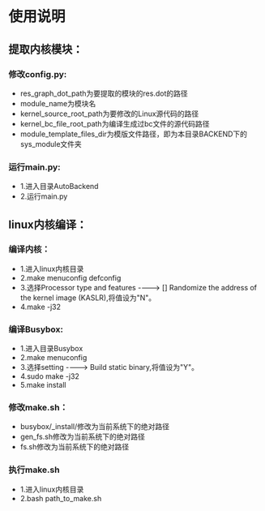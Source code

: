 # 使用说明

## 提取内核模块：

### 修改config.py:

- res_graph_dot_path为要提取的模块的res.dot的路径
- module_name为模块名
- kernel_source_root_path为要修改的Linux源代码的路径
- kernel_bc_file_root_path为编译生成过bc文件的源代码路径
- module_template_files_dir为模版文件路径，即为本目录BACKEND下的sys_module文件夹

### 运行main.py:

- 1.进入目录AutoBackend
- 2.运行main.py

## linux内核编译：

### 编译内核：

- 1.进入linux内核目录
- 2.make menuconfig defconfig
- 3.选择Processor type and features ----> [] Randomize the address of the kernel image (KASLR),将值设为"N"。
- 4.make -j32

### 编译Busybox:

- 1.进入目录Busybox
- 2.make menuconfig
- 3.选择setting ----> Build static binary,将值设为"Y"。
- 4.sudo make -j32
- 5.make install

### 修改make.sh：

- busybox/_install/修改为当前系统下的绝对路径
- gen_fs.sh修改为当前系统下的绝对路径
- fs.sh修改为当前系统下的绝对路径

### 执行make.sh

- 1.进入linux内核目录
- 2.bash path_to_make.sh
